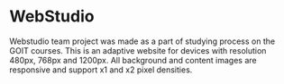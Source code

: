 # WebStudio
Webstudio team project was made as a part of studying process on the GOIT courses. This is an adaptive website for devices with resolution 480px, 768px and 1200px. All background and content images are responsive and support x1 and x2 pixel densities.

